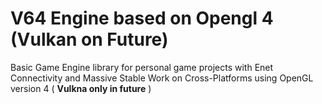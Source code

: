 # V64 Engine based on Opengl 4 (Vulkan on Future)

Basic Game Engine library for personal game projects with Enet Connectivity and Massive Stable Work on Cross-Platforms using OpenGL version 4 ( <b>Vulkna only in future</b> )
